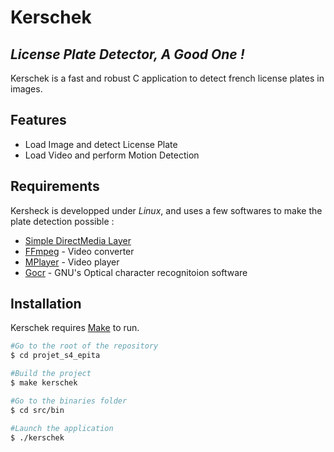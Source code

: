 # Kerschek
## _License Plate Detector, A Good One !_

Kerschek is a fast and robust C application to detect french license plates in images.

## Features

- Load Image and detect License Plate
- Load Video and perform Motion Detection

## Requirements

Kersheck is developped under _Linux_, and  uses a few softwares to make the plate detection possible :

- [Simple DirectMedia Layer]
- [FFmpeg] - Video converter
- [MPlayer] - Video player
- [Gocr] - GNU's Optical character recognitoion software

## Installation
Kerschek requires [Make](https://www.gnu.org/software/make/) to run.
```bash
#Go to the root of the repository
$ cd projet_s4_epita

#Build the project
$ make kerschek

#Go to the binaries folder
$ cd src/bin

#Launch the application
$ ./kerschek
```

[//]:#

   [FFmpeg]: <https://ffmpeg.org/>
   [Mplayer]: <https://mplayerhq.hu/>
   [Gocr]: <http://jocr.sourceforge.net/>
   [Simple DirectMedia Layer]: <https://www.libsdl.org/>

